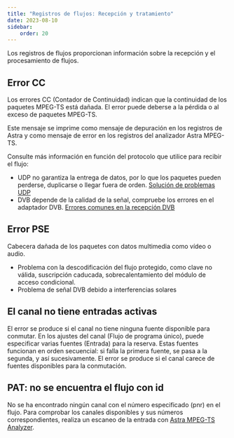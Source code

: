 ```yaml
---
title: "Registros de flujos: Recepción y tratamiento"
date: 2023-08-10
sidebar:
    order: 20
---
```


Los registros de flujos proporcionan información sobre la recepción y el procesamiento de flujos.

## Error CC[](/es/astra/admin-guide/log/stream#cc-error)

Los errores CC (Contador de Continuidad) indican que la continuidad de los paquetes MPEG-TS está dañada. El error puede deberse a la pérdida o al exceso de paquetes MPEG-TS.

Este mensaje se imprime como mensaje de depuración en los registros de Astra y como mensaje de error en los registros del analizador Astra MPEG-TS.

Consulte más información en función del protocolo que utilice para recibir el flujo:

- UDP no garantiza la entrega de datos, por lo que los paquetes pueden perderse, duplicarse o llegar fuera de orden. [Solución de problemas UDP](/es/misc/troubleshooting/udp#too-many-errors-on-receiving-udp)
- DVB depende de la calidad de la señal, compruebe los errores en el adaptador DVB. [Errores comunes en la recepción DVB](/es/misc/troubleshooting/errors)

## Error PSE[](/es/astra/admin-guide/log/stream#pes-error)

Cabecera dañada de los paquetes con datos multimedia como vídeo o audio.

- Problema con la descodificación del flujo protegido, como clave no válida, suscripción caducada, sobrecalentamiento del módulo de acceso condicional.
- Problema de señal DVB debido a interferencias solares

## El canal no tiene entradas activas[](/es/astra/admin-guide/log/stream#channel-has-no-active-inputs)

El error se produce si el canal no tiene ninguna fuente disponible para conmutar. En los ajustes del canal (Flujo de programa único), puede especificar varias fuentes (Entrada) para la reserva. Estas fuentes funcionan en orden secuencial: si falla la primera fuente, se pasa a la segunda, y así sucesivamente. El error se produce si el canal carece de fuentes disponibles para la conmutación.

## PAT: no se encuentra el flujo con id[](/es/astra/admin-guide/log/stream#pat-stream-with-id-is-not-found)

No se ha encontrado ningún canal con el número especificado (pnr) en el flujo. Para comprobar los canales disponibles y sus números correspondientes, realiza un escaneo de la entrada con [Astra MPEG-TS Analyzer](/es/misc/tools-and-utilities/astra-mpeg-ts-analyzer).
